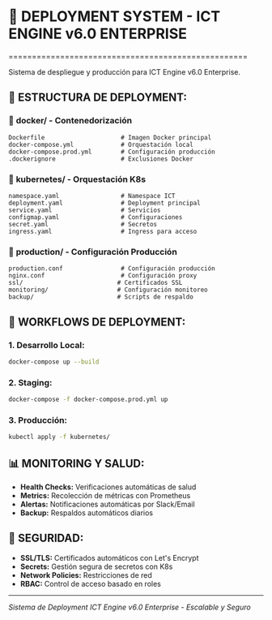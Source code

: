 # 🚀 DEPLOYMENT SYSTEM - ICT ENGINE v6.0 ENTERPRISE
===================================================

Sistema de despliegue y producción para ICT Engine v6.0 Enterprise.

## 📁 **ESTRUCTURA DE DEPLOYMENT:**

### 📂 **docker/** - Contenedorización
```
Dockerfile                     # Imagen Docker principal
docker-compose.yml             # Orquestación local
docker-compose.prod.yml        # Configuración producción
.dockerignore                  # Exclusiones Docker
```

### 📂 **kubernetes/** - Orquestación K8s
```
namespace.yaml                 # Namespace ICT
deployment.yaml                # Deployment principal
service.yaml                   # Servicios
configmap.yaml                 # Configuraciones
secret.yaml                    # Secretos
ingress.yaml                   # Ingress para acceso
```

### 📂 **production/** - Configuración Producción
```
production.conf                # Configuración producción
nginx.conf                     # Configuración proxy
ssl/                          # Certificados SSL
monitoring/                   # Configuración monitoreo
backup/                       # Scripts de respaldo
```

## 🔧 **WORKFLOWS DE DEPLOYMENT:**

### 1. **Desarrollo Local:**
```bash
docker-compose up --build
```

### 2. **Staging:**
```bash
docker-compose -f docker-compose.prod.yml up
```

### 3. **Producción:**
```bash
kubectl apply -f kubernetes/
```

## 📊 **MONITORING Y SALUD:**
- **Health Checks:** Verificaciones automáticas de salud
- **Metrics:** Recolección de métricas con Prometheus
- **Alertas:** Notificaciones automáticas por Slack/Email
- **Backup:** Respaldos automáticos diarios

## 🔐 **SEGURIDAD:**
- **SSL/TLS:** Certificados automáticos con Let's Encrypt
- **Secrets:** Gestión segura de secretos con K8s
- **Network Policies:** Restricciones de red
- **RBAC:** Control de acceso basado en roles

---
*Sistema de Deployment ICT Engine v6.0 Enterprise - Escalable y Seguro*
